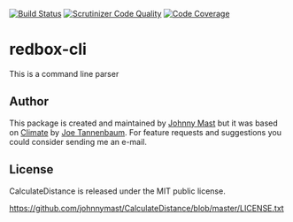 [![Build Status](https://travis-ci.org/johnnymast/redbox-cli.svg)](https://travis-ci.org/johnnymast/redbox-cli) [![Scrutinizer Code Quality](https://scrutinizer-ci.com/g/johnnymast/redbox-cli/badges/quality-score.png?b=master)](https://scrutinizer-ci.com/g/johnnymast/redbox-cli/?branch=master) [![Code Coverage](https://scrutinizer-ci.com/g/johnnymast/redbox-cli/badges/coverage.png?b=master)](https://scrutinizer-ci.com/g/johnnymast/redbox-cli/?branch=master)


# redbox-cli
This is a command line parser


## Author

This package is created and maintained by [Johnny Mast](https://github.com/johnnymast) but it was based on [Climate](https://github.com/thephpleague/climate)  by [Joe Tannenbaum](https://github.com/joetannenbaum). For feature requests and suggestions
you could consider sending me an e-mail.

## License

CalculateDistance is released under the MIT public license.

<https://github.com/johnnymast/CalculateDistance/blob/master/LICENSE.txt>